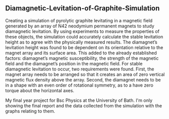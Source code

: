 ## Diamagnetic-Levitation-of-Graphite-Simulation 

Creating a simulation of pyrolytic graphite levitating in a magnetic field generated by an array of N42 neodymium permanent magnets to study diamagnetic levitation. By using experiments to measure the properties of these objects, the simulation could accurately calculate the stable levitation height as to agree with the physically measured results. The diamagnet’s levitation height was found to be dependent on its orientation relative to the magnet array and its surface area. This added to the already established factors: diamagnet’s magnetic susceptibility, the strength of the magnetic field and the diamagnet’s position in the magnetic field. For stable diamagnetic levitation to occur, two requirements were found. First, the magnet array needs to be arranged so that it creates an area of zero vertical magnetic flux density above the array. Second, the diamagnet needs to be in a shape with an even order of rotational symmetry, as to a have zero torque about the horizontal axes.

My final year project for Bsc Physics at the University of Bath. 
I'm only showing the final report and the data collected from the simulation with the graphs relating to them. 



